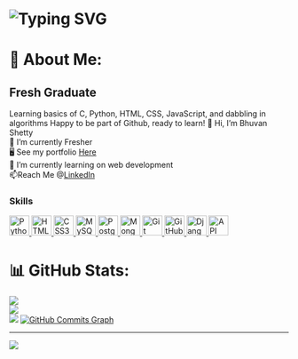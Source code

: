 
# <img src="https://readme-typing-svg.demolab.com?font=Orbitron+Code&weight=500&size=24&pause=1000&width=435&lines=Hello+I%27m+Bhuvan+Shetty;Here+is+my+intro+%E2%86%92" alt="Typing SVG" />
# 💫 About Me:
Fresh Graduate
------------------------------------
Learning basics of C, Python, HTML, CSS, JavaScript, and dabbling in algorithms Happy to be part of Github, ready to learn!
👋 Hi, I’m Bhuvan Shetty<br>
🔭 I’m currently Fresher <br>
🖥️  See my portfolio <a href="https://bhuvanshettyy.github.io/portfolio">Here</a><br>
🌱 I’m currently learning on web development<br>
📫Reach Me @<a href="https://www.linkedin.com/in/bhuvanshettyy/">LinkedIn</a><br>

### Skills

<p align="left">
  <a href="https://www.python.org/" target="_blank" rel="noreferrer">
    <img src="https://cdn.jsdelivr.net/gh/devicons/devicon/icons/python/python-original.svg" width="36" height="36" alt="Python" />
  </a>
  <a href="https://developer.mozilla.org/en-US/docs/Web/HTML" target="_blank" rel="noreferrer">
    <img src="https://cdn.jsdelivr.net/gh/devicons/devicon/icons/html5/html5-original.svg" width="36" height="36" alt="HTML5" />
  </a>
  <a href="https://developer.mozilla.org/en-US/docs/Web/CSS" target="_blank" rel="noreferrer">
    <img src="https://cdn.jsdelivr.net/gh/devicons/devicon/icons/css3/css3-original.svg" width="36" height="36" alt="CSS3" />
  </a>
  <a href="https://www.mysql.com/" target="_blank" rel="noreferrer">
    <img src="https://cdn.jsdelivr.net/gh/devicons/devicon/icons/mysql/mysql-original.svg" width="36" height="36" alt="MySQL" />
  </a>
  <a href="https://www.postgresql.org/" target="_blank" rel="noreferrer">
    <img src="https://cdn.jsdelivr.net/gh/devicons/devicon/icons/postgresql/postgresql-original.svg" width="36" height="36" alt="PostgreSQL" />
  </a>
  <a href="https://www.mongodb.com/" target="_blank" rel="noreferrer">
    <img src="https://cdn.jsdelivr.net/gh/devicons/devicon/icons/mongodb/mongodb-original.svg" width="36" height="36" alt="MongoDB" />
  </a>
  <a href="https://git-scm.com/" target="_blank" rel="noreferrer">
    <img src="https://cdn.jsdelivr.net/gh/devicons/devicon/icons/git/git-original.svg" width="36" height="36" alt="Git" />
  </a>
  <a href="https://github.com/" target="_blank" rel="noreferrer">
    <img src="https://cdn.jsdelivr.net/gh/devicons/devicon/icons/github/github-original.svg" width="36" height="36" alt="GitHub" />
  </a>
  <a href="https://www.djangoproject.com/" target="_blank" rel="noreferrer">
    <img src="https://cdn.jsdelivr.net/gh/devicons/devicon/icons/django/django-plain.svg" width="36" height="36" alt="Django" />
  </a>
<!--   <a href="https://www.json.org/json-en.html" target="_blank" rel="noreferrer">
    <img src="https://cdn.jsdelivr.net/gh/devicons/devicon/icons/file/file-original.svg" width="36" height="36" alt="JSON" />
  </a> -->
  <a href="https://restfulapi.net/" target="_blank" rel="noreferrer">
    <img src="https://img.icons8.com/ios-filled/50/ffffff/api-settings.png" width="36" height="36" alt="API" />
  </a>
</p>



# 📊 GitHub Stats:
![](https://github-readme-stats.vercel.app/api?username=bhuvanshettyy&theme=dark&hide_border=false&include_all_commits=false&count_private=false)<br/>
![](https://github-readme-streak-stats.herokuapp.com/?user=bhuvanshettyy&theme=dark&hide_border=false)<br/>
![](https://github-readme-stats.vercel.app/api/top-langs/?username=bhuvanshettyy&theme=dark&hide_border=false&include_all_commits=false&count_private=false&layout=compact)
<a href="https://github.com/bhuvanshettyy">
    <img src="https://github-readme-activity-graph.vercel.app/graph?username=bhuvanshettyy&bg_color=1c1917&color=ffffff&line=0891b2&point=ffffff&area_color=1c1917&area=true&hide_border=true&custom_title=GitHub%20Commits%20Graph" alt="GitHub Commits Graph" />
</a>

---


[![](https://visitcount.itsvg.in/api?id=bhuvanshettyy&label=Profile%20Views&pretty=false)](https://visitcount.itsvg.in)



<!-- Proudly created with GPRM ( https://gprm.itsvg.in ) -->
